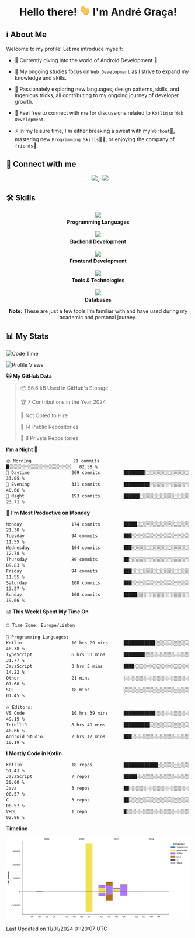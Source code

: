 <h1 align="center">Hello there! <img src="https://raw.githubusercontent.com/ABSphreak/ABSphreak/master/gifs/Hi.gif" width="30"> I'm André Graça!</h1>

## ℹ️ About Me

Welcome to my profile! Let me introduce myself:

- 🔭 Currently diving into the world of Android Development 📱.

- 🌱 My ongoing studies focus on `Web Development` as I strive to expand my knowledge and skills.
 
- 🚀 Passionately exploring new languages, design patterns, skills, and ingenious tricks, all contributing to my ongoing journey of developer growth.

- 💬 Feel free to connect with me for discussions related to `Kotlin` or `Web Development`.

- ⚡ In my leisure time, I'm either breaking a sweat with my `Workout`💪, mastering new `Programming Skills`👨‍💻, or enjoying the company of `friends`👥.

## 🤝 Connect with me

<p align="center">
  <a style="margin-left: 10px;" target="_blank" href="mailto:sindrome.gracinha@gmail.com">
    <img width="50px" src="https://play-lh.googleusercontent.com/KSuaRLiI_FlDP8cM4MzJ23ml3og5Hxb9AapaGTMZ2GgR103mvJ3AAnoOFz1yheeQBBI">
  </a>
  <a style="margin-left: 10px;" target="_blank" href="https://twitter.com/Andre_Graca3">
    <img src="https://skillicons.dev/icons?i=twitter">
  </a>
</p>

## 🛠️ Skills

<div align="center">
  <p align="center">
    <img src="https://skillicons.dev/icons?i=kotlin,java,js,ts,python,c&perline=6" /><br/>
    <b>Programming Languages</b><br/><br/>
    <img src="https://skillicons.dev/icons?i=spring,nodejs,express&perline=5" /><br/>
    <b>Backend Development</b><br/><br/>
    <img src="https://skillicons.dev/icons?i=react,nextjs,html,css,bootstrap,tailwind&perline=6" /><br/>
    <b>Frontend Development</b><br/><br/>
    <img src="https://skillicons.dev/icons?i=docker,linux,bash,git,github,androidstudio,jenkins,postman&perline=9" /><br/>
    <b>Tools & Technologies</b><br/><br/>
    <img src="https://skillicons.dev/icons?i=postgres,mongodb&perline=2" /><br/>
    <b>Databases</b>
  </p> 
  <p align="center"><b>Note:</b> These are just a few tools I'm familiar with and have used during my academic and personal journey.</p>
</div>

## 📊 My Stats

<!--START_SECTION:waka-->
![Code Time](http://img.shields.io/badge/Code%20Time-621%20hrs%2030%20mins-blue)

![Profile Views](http://img.shields.io/badge/Profile%20Views-0-blue)

**🐱 My GitHub Data** 

> 📦 56.6 kB Used in GitHub's Storage 
 > 
> 🏆 7 Contributions in the Year 2024
 > 
> 🚫 Not Opted to Hire
 > 
> 📜 14 Public Repositories 
 > 
> 🔑 8 Private Repositories 
 > 
**I'm a Night 🦉** 

```text
🌞 Morning                21 commits          █░░░░░░░░░░░░░░░░░░░░░░░░   02.58 % 
🌆 Daytime                269 commits         ████████░░░░░░░░░░░░░░░░░   33.05 % 
🌃 Evening                331 commits         ██████████░░░░░░░░░░░░░░░   40.66 % 
🌙 Night                  193 commits         ██████░░░░░░░░░░░░░░░░░░░   23.71 % 
```
📅 **I'm Most Productive on Monday** 

```text
Monday                   174 commits         █████░░░░░░░░░░░░░░░░░░░░   21.38 % 
Tuesday                  94 commits          ███░░░░░░░░░░░░░░░░░░░░░░   11.55 % 
Wednesday                104 commits         ███░░░░░░░░░░░░░░░░░░░░░░   12.78 % 
Thursday                 80 commits          ██░░░░░░░░░░░░░░░░░░░░░░░   09.83 % 
Friday                   94 commits          ███░░░░░░░░░░░░░░░░░░░░░░   11.55 % 
Saturday                 108 commits         ███░░░░░░░░░░░░░░░░░░░░░░   13.27 % 
Sunday                   160 commits         █████░░░░░░░░░░░░░░░░░░░░   19.66 % 
```


📊 **This Week I Spent My Time On** 

```text
🕑︎ Time Zone: Europe/Lisbon

💬 Programming Languages: 
Kotlin                   10 hrs 29 mins      ████████████░░░░░░░░░░░░░   48.38 % 
TypeScript               6 hrs 53 mins       ████████░░░░░░░░░░░░░░░░░   31.77 % 
JavaScript               3 hrs 5 mins        ████░░░░░░░░░░░░░░░░░░░░░   14.22 % 
Other                    21 mins             ░░░░░░░░░░░░░░░░░░░░░░░░░   01.68 % 
SQL                      18 mins             ░░░░░░░░░░░░░░░░░░░░░░░░░   01.45 % 

🔥 Editors: 
VS Code                  10 hrs 39 mins      ████████████░░░░░░░░░░░░░   49.15 % 
IntelliJ                 8 hrs 49 mins       ██████████░░░░░░░░░░░░░░░   40.66 % 
Android Studio           2 hrs 12 mins       ███░░░░░░░░░░░░░░░░░░░░░░   10.19 % 
```

**I Mostly Code in Kotlin** 

```text
Kotlin                   18 repos            █████████████░░░░░░░░░░░░   51.43 % 
JavaScript               7 repos             █████░░░░░░░░░░░░░░░░░░░░   20.00 % 
Java                     3 repos             ██░░░░░░░░░░░░░░░░░░░░░░░   08.57 % 
C                        3 repos             ██░░░░░░░░░░░░░░░░░░░░░░░   08.57 % 
VHDL                     1 repo              █░░░░░░░░░░░░░░░░░░░░░░░░   02.86 % 
```



**Timeline**

![Lines of Code chart](https://raw.githubusercontent.com/AndreGraca3/AndreGraca3/main/assets/bar_graph.png)


 Last Updated on 11/01/2024 01:20:07 UTC
<!--END_SECTION:waka-->
